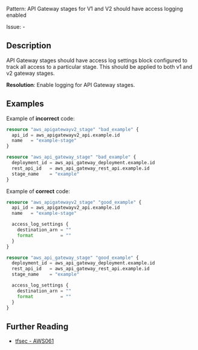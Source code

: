 Pattern: API Gateway stages for V1 and V2 should have access logging enabled

Issue: -

## Description

API Gateway stages should have access log settings block configured to track all access to a particular stage. This should be applied to both v1 and v2 gateway stages.

**Resolution**: Enable logging for API Gateway stages.

## Examples

Example of **incorrect** code:

```terraform
resource "aws_apigatewayv2_stage" "bad_example" {
  api_id = aws_apigatewayv2_api.example.id
  name   = "example-stage"
}

resource "aws_api_gateway_stage" "bad_example" {
  deployment_id = aws_api_gateway_deployment.example.id
  rest_api_id   = aws_api_gateway_rest_api.example.id
  stage_name    = "example"
}
```

Example of **correct** code:

```terraform
resource "aws_apigatewayv2_stage" "good_example" {
  api_id = aws_apigatewayv2_api.example.id
  name   = "example-stage"

  access_log_settings {
    destination_arn = ""
    format          = ""
  }
}

resource "aws_api_gateway_stage" "good_example" {
  deployment_id = aws_api_gateway_deployment.example.id
  rest_api_id   = aws_api_gateway_rest_api.example.id
  stage_name    = "example"

  access_log_settings {
    destination_arn = ""
    format          = ""
  }
}
```

## Further Reading

* [tfsec - AWS061](https://tfsec.dev/docs/aws/AWS061/)